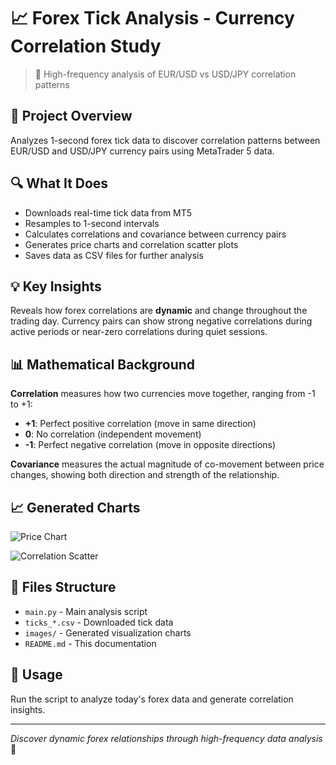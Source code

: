 # 📈 Forex Tick Analysis - Currency Correlation Study

> 🚀 High-frequency analysis of EUR/USD vs USD/JPY correlation patterns

## 🎯 Project Overview

Analyzes 1-second forex tick data to discover correlation patterns between EUR/USD and USD/JPY currency pairs using MetaTrader 5 data.

## 🔍 What It Does

- Downloads real-time tick data from MT5
- Resamples to 1-second intervals
- Calculates correlations and covariance between currency pairs
- Generates price charts and correlation scatter plots
- Saves data as CSV files for further analysis

## 💡 Key Insights

Reveals how forex correlations are **dynamic** and change throughout the trading day. Currency pairs can show strong negative correlations during active periods or near-zero correlations during quiet sessions.

## 📊 Mathematical Background

**Correlation** measures how two currencies move together, ranging from -1 to +1:
- **+1**: Perfect positive correlation (move in same direction)
- **0**: No correlation (independent movement)  
- **-1**: Perfect negative correlation (move in opposite directions)

**Covariance** measures the actual magnitude of co-movement between price changes, showing both direction and strength of the relationship.

## 📈 Generated Charts

![Price Chart](images/price_chart.png)

![Correlation Scatter](images/correlation_scatter.png)

## 📁 Files Structure

- `main.py` - Main analysis script
- `ticks_*.csv` - Downloaded tick data
- `images/` - Generated visualization charts
- `README.md` - This documentation

## 🚀 Usage

Run the script to analyze today's forex data and generate correlation insights.

---

*Discover dynamic forex relationships through high-frequency data analysis* 💱